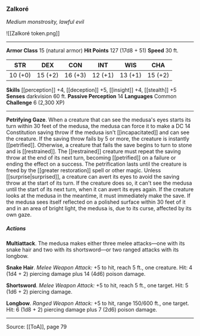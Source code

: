 ### Zalkoré
_Medium monstrosity, lawful evil_

![[Zalkoré token.png]]


---

**Armor Class** 15 (natural armor)
**Hit Points** 127 (17d8 + 51)
**Speed** 30 ft.

| STR     | DEX     | CON     | INT     | WIS     | CHA     |
|---------|---------|---------|---------|---------|---------|
| 10 (+0) | 15 (+2) | 16 (+3) | 12 (+1) | 13 (+1) | 15 (+2) |

**Skills** [[perception]] +4, [[deception]] +5, [[insight]] +4, [[stealth]] +5
**Senses** darkvision 60 ft.
**Passive Perception** 14
**Languages** Common
**Challenge** 6 (2,300 XP)

---

**Petrifying Gaze**. When a creature that can see the medusa's eyes starts its turn within 30 feet of the medusa, the medusa can force it to make a DC 14 Constitution saving throw if the medusa isn't [[incapacitated]] and can see the creature. If the saving throw fails by 5 or more, the creature is instantly [[petrified]]. Otherwise, a creature that fails the save begins to turn to stone and is [[restrained]]. The [[restrained]] creature must repeat the saving throw at the end of its next turn, becoming [[petrified]] on a failure or ending the effect on a success. The petrification lasts until the creature is freed by the  [[greater restoration]] spell or other magic. Unless [[surprise|surprised]], a creature can avert its eyes to avoid the saving throw at the start of its turn. If the creature does so, it can't see the medusa until the start of its next turn, when it can avert its eyes again. If the creature looks at the medusa in the meantime, it must immediately make the save. If the medusa sees itself reflected on a polished surface within 30 feet of it and in an area of bright light, the medusa is, due to its curse, affected by its own gaze.

##### Actions
**Multiattack**. The medusa makes either three melee attacks—one with its snake hair and two with its shortsword—or two ranged attacks with its longbow.

**Snake Hair**. _Melee Weapon Attack:_ +5 to hit, reach 5 ft., one creature. Hit: 4 (1d4 + 2) piercing damage plus 14 (4d6) poison damage.

**Shortsword**. _Melee Weapon Attack:_ +5 to hit, reach 5 ft., one target. Hit: 5 (1d6 + 2) piercing damage.

**Longbow**. _Ranged Weapon Attack:_ +5 to hit, range 150/600 ft., one target. Hit: 6 (1d8 + 2) piercing damage plus 7 (2d6) poison damage.


---

Source: [[ToA]], page 79